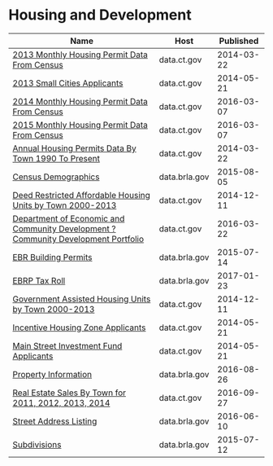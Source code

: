 # Housing and Development

Name | Host | Published
---- | ---- | ---------
[2013 Monthly Housing Permit Data From Census](../datasets/nua2-26ye.md) | data.ct.gov | 2014-03-22
[2013 Small Cities Applicants](../datasets/6hvp-8msr.md) | data.ct.gov | 2014-05-21
[2014 Monthly Housing Permit Data From Census](../datasets/kgin-wrhv.md) | data.ct.gov | 2016-03-07
[2015 Monthly Housing Permit Data From Census](../datasets/gsuv-mkqb.md) | data.ct.gov | 2016-03-07
[Annual Housing Permits Data By Town 1990 To Present](../datasets/stm9-38x4.md) | data.ct.gov | 2014-03-22
[Census Demographics](../datasets/xsrb-mxqt.md) | data.brla.gov | 2015-08-05
[Deed Restricted Affordable Housing Units by Town 2000-2013](../datasets/qre7-ek47.md) | data.ct.gov | 2014-12-11
[Department of Economic and Community Development ? Community Development Portfolio](../datasets/adkf-vin2.md) | data.ct.gov | 2016-03-22
[EBR Building Permits](../datasets/7fq7-8j7r.md) | data.brla.gov | 2015-07-14
[EBRP Tax Roll](../datasets/myfc-nh6n.md) | data.brla.gov | 2017-01-23
[Government Assisted Housing Units by Town 2000-2013](../datasets/igdz-aexs.md) | data.ct.gov | 2014-12-11
[Incentive Housing Zone Applicants](../datasets/cx54-imuf.md) | data.ct.gov | 2014-05-21
[Main Street Investment Fund Applicants](../datasets/grdg-jrz5.md) | data.ct.gov | 2014-05-21
[Property Information](../datasets/re5c-hrw9.md) | data.brla.gov | 2016-08-26
[Real Estate Sales By Town for 2011, 2012, 2013, 2014](../datasets/8udc-aepg.md) | data.ct.gov | 2016-09-27
[Street Address Listing](../datasets/6fyg-p3r9.md) | data.brla.gov | 2016-06-10
[Subdivisions](../datasets/px43-apna.md) | data.brla.gov | 2015-07-12

